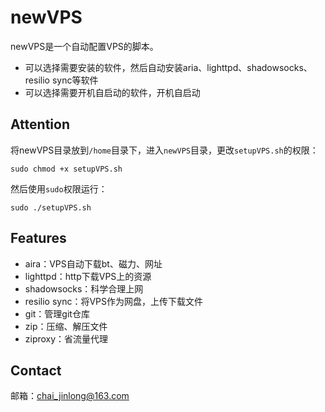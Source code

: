 # newVPS

newVPS是一个自动配置VPS的脚本。

* 可以选择需要安装的软件，然后自动安装aria、lighttpd、shadowsocks、resilio sync等软件
* 可以选择需要开机自启动的软件，开机自启动

## Attention

将newVPS目录放到`/home`目录下，进入`newVPS`目录，更改`setupVPS.sh`的权限：

```
sudo chmod +x setupVPS.sh
```

然后使用`sudo`权限运行：

```
sudo ./setupVPS.sh
```

## Features

* aira：VPS自动下载bt、磁力、网址
* lighttpd：http下载VPS上的资源
* shadowsocks：科学合理上网
* resilio sync：将VPS作为网盘，上传下载文件
* git：管理git仓库
* zip：压缩、解压文件
* ziproxy：省流量代理

## Contact

邮箱：<a href="mailto:chai_jinlong@163.com">chai_jinlong@163.com</a>
